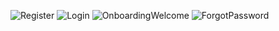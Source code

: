 ![Register](https://github.com/user-attachments/assets/993f0bc0-1aa0-4f12-b08c-669c7092733a)
![Login](https://github.com/user-attachments/assets/b98ec31c-bd8b-492f-a405-91f95c2d5515)
![OnboardingWelcome](https://github.com/user-attachments/assets/a8300647-11ac-4cd4-b387-d52f61b6f4a9)
![ForgotPassword](https://github.com/user-attachments/assets/09ad4ec4-6e81-48b5-bcc0-c7667c7f0fc9)
